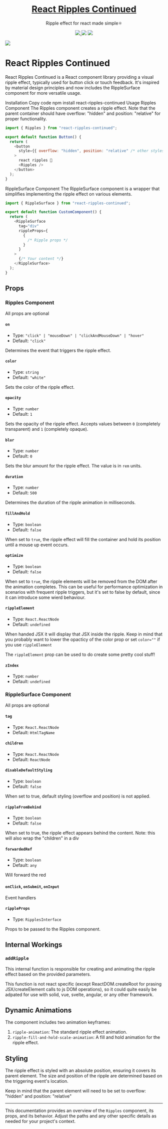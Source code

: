 <h1 align="center">
    <a href="https://balazs-topg.github.io/react-ripples-continued/">React Ripples Continued</a>
</h1>
<p align="center">
  Ripple effect for react made simple⚛️
</p>
<p align="center">
  <a href="https://www.npmjs.org/package/react-ripples-continued">
    <img src="https://img.shields.io/npm/v/react-ripples-continued?style=for-the-badge&logo=npm&color=ff79c6&labelColor=282a36"/>
  </a>
  <img src="https://img.shields.io/bundlephobia/minzip/react-ripples-continued?style=for-the-badge&logo=webpack&color=ff79c6&labelColor=282a36" />

  <a href="https://www.npmjs.org/package/react-ripples-continued">
    <img src="https://img.shields.io/npm/l/react-ripples-continued?style=for-the-badge&logo=webpack&color=ff79c6&labelColor=282a36"/>
  </a>

    
</p>
<img src="https://github.com/Balazs-topg/react-ripples-continued/blob/main/imgs/cover.png?raw=true">

# React Ripples Continued

React Ripples Continued is a React component library providing a visual ripple effect, typically used for button click or touch feedback. It's inspired by material design principles and now includes the RippleSurface component for more versatile usage.

Installation
Copy code
npm install react-ripples-continued
Usage
Ripples Component
The Ripples component creates a ripple effect. Note that the parent container should have overflow: "hidden" and position: "relative" for proper functionality.

```javascript
import { Ripples } from "react-ripples-continued";

export default function Button() {
  return (
    <button
      style={{ overflow: "hidden", position: "relative" /* other styles */ }}
    >
      react ripples 🎉
      <Ripples />
    </button>
  );
}
```

RippleSurface Component
The RippleSurface component is a wrapper that simplifies implementing the ripple effect on various elements.

```javascript
import { RippleSurface } from "react-ripples-continued";

export default function CustomComponent() {
  return (
    <RippleSurface
      tag="div"
      rippleProps={
        {
          /* Ripple props */
        }
      }
    >
      {/* Your content */}
    </RippleSurface>
  );
}
```

## Props

### Ripples Component

All props are optional

#### `on`

- Type: `"click" | "mouseDown" | "clickAndMouseDown" | "hover"`
- Default: `"click"`

Determines the event that triggers the ripple effect.

#### `color`

- Type: `string`
- Default: `"white"`

Sets the color of the ripple effect.

#### `opacity`

- Type: `number`
- Default: `1`

Sets the opacity of the ripple effect. Accepts values between `0` (completely transparent) and `1` (completely opaque).

#### `blur`

- Type: `number`
- Default: `0`

Sets the blur amount for the ripple effect. The value is in `rem` units.

#### `duration`

- Type: `number`
- Default: `500`

Determines the duration of the ripple animation in milliseconds.

#### `fillAndHold`

- Type: `boolean`
- Default: `false`

When set to `true`, the ripple effect will fill the container and hold its position until a mouse up event occurs.

#### `optimize`

- Type: `boolean`
- Default: `false`

When set to `true`, the ripple elements will be removed from the DOM after the animation completes. This can be useful for performance optimization in scenarios with frequent ripple triggers, but it's set to false by default, since it can introduce some wierd behaviour.

#### `rippleElement`

- Type: `React.ReactNode`
- Default: `undefined`

When handed JSX it will display that JSX inside the ripple. Keep in mind that you probably want to lower the opacticy of the color prop or set `color=""` if you use `rippleElement`

The `rippleElement` prop can be used to do create some pretty cool stuff!

#### `zIndex`

- Type: `number`
- Default: `undefined`

### RippleSurface Component

All props are optional

#### `tag`

- Type: `React.ReactNode`
- Default: `HtmlTagName`

#### `children`

- Type: `React.ReactNode`
- Default: `ReactNode`

#### `disableDefaultStyling`

- Type: `boolean`
- Default: `false`

When set to true, default styling (overflow and position) is not applied.

#### `rippleFromBehind`

- Type: `boolean`
- Default: `false`

When set to true, the ripple effect appears behind the content.
Note: this will also wrap the "children" in a div

#### `forwardedRef`

- Type: `boolean`
- Default: `any`

Will forward the red

#### `onClick`, `onSubmit`, `onInput`

Event handlers

#### `rippleProps`

- Type: `RipplesInterface`

Props to be passed to the Ripples component.

## Internal Workings

### `addRipple`

This internal function is responsible for creating and animating the ripple effect based on the provided parameters.

This function is not react specific (except ReactDOM.createRoot for prasing JSX/createElement calls to js DOM operations), so it could quite easily be adpated for use with solid, vue, svelte, angular, or any other framework.

## Dynamic Animations

The component includes two animation keyframes:

1. `ripple-animation`: The standard ripple effect animation.
2. `ripple-fill-and-hold-scale-animation`: A fill and hold animation for the ripple effect.

## Styling

The ripple effect is styled with an absolute position, ensuring it covers its parent element. The size and position of the ripple are determined based on the triggering event's location.

Keep in mind that the parent element will need to be set to overflow: "hidden" and position: "relative"

---

This documentation provides an overview of the `Ripples` component, its props, and its behavior. Adjust the paths and any other specific details as needed for your project's context.
